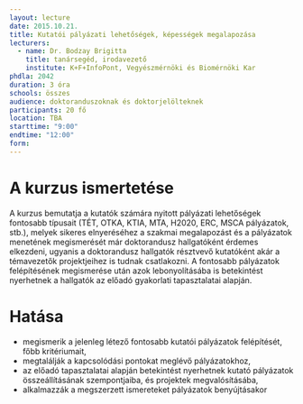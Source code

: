 ```yaml
---
layout: lecture
date: 2015.10.21.
title: Kutatói pályázati lehetőségek, képességek megalapozása
lecturers:
  - name: Dr. Bodzay Brigitta
    title: tanársegéd, irodavezető
    institute: K+F+InfoPont, Vegyészmérnöki és Biomérnöki Kar
phdla: 2042
duration: 3 óra
schools: összes
audience: doktoranduszoknak és doktorjelölteknek
participants: 20 fő
location: TBA
starttime: "9:00"
endtime: "12:00"
form: 
---
```


# A kurzus ismertetése

A kurzus bemutatja a kutatók számára nyitott pályázati lehetőségek fontosabb típusait (TÉT, OTKA, KTIA, MTA, H2020, ERC, MSCA pályázatok, stb.), melyek sikeres elnyeréséhez a szakmai megalapozást és a pályázatok menetének megismerését már doktorandusz hallgatóként érdemes elkezdeni, ugyanis a doktorandusz hallgatók résztvevő kutatóként akár a témavezetők projektjeihez is tudnak csatlakozni. A fontosabb pályázatok felépítésének megismerése után azok lebonyolításába is betekintést nyerhetnek a hallgatók az előadó gyakorlati tapasztalatai alapján.

# Hatása

* megismerik a jelenleg létező fontosabb kutatói pályázatok felépítését, főbb kritériumait,
* megtalálják a kapcsolódási pontokat meglévő pályázatokhoz,
* az előadó tapasztalatai alapján betekintést nyerhetnek kutató pályázatok összeállításának szempontjaiba, és projektek megvalósításába,
* alkalmazzák a megszerzett ismereteket pályázatok benyújtásakor

